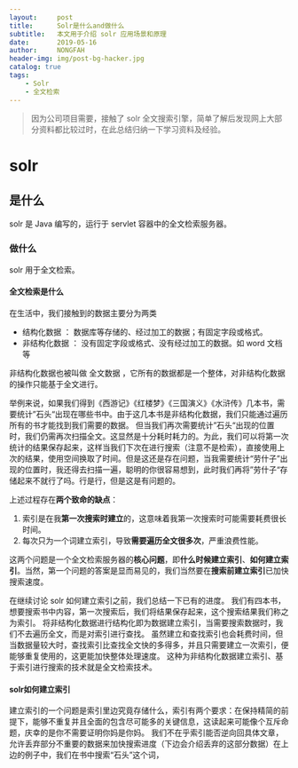 ```yaml
---
layout:     post
title:      Solr是什么and做什么
subtitle:   本文用于介绍 solr 应用场景和原理
date:       2019-05-16
author:     NONGFAH
header-img: img/post-bg-hacker.jpg
catalog: true
tags:
    - Solr
    - 全文检索
---
```


>因为公司项目需要，接触了 solr 全文搜索引擎，简单了解后发现网上大部分资料都比较过时，在此总结归纳一下学习资料及经验。

# solr 
## 是什么
solr 是 Java 编写的，运行于 servlet 容器中的全文检索服务器。

### 做什么
solr 用于全文检索。
#### 全文检索是什么
在生活中，我们接触到的数据主要分为两类
- 结构化数据 ： 数据库等存储的、经过加工的数据；有固定字段或格式。  
- 非结构化数据 ： 没有固定字段或格式、没有经过加工的数据。如 word 文档等  

非结构化数据也被叫做 全文数据 ，它所有的数据都是一个整体，对非结构化数据的操作只能基于全文进行。  

举例来说，如果我们得到《西游记》《红楼梦》《三国演义》《水浒传》几本书，需要统计”石头“出现在哪些书中。由于这几本书是非结构化数据，我们只能通过遍历所有的书才能找到我们需要的数据。
但当我们再次需要统计”石头“出现的位置时，我们仍需再次扫描全文。这显然是十分耗时耗力的。为此，我们可以将第一次统计的结果保存起来，这样当我们下次在进行搜索（注意不是检索），直接使用上次的结果，使用空间换取了时间。但是这还是存在问题，当我需要统计“劳什子”出现的位置时，我还得去扫描一遍，聪明的你很容易想到，此时我们再将”劳什子“存储起来不就行了吗。行是行，但是这是有问题的。  

上述过程存在**两个致命的缺点**：

1. 索引是在我**第一次搜索时建立**的，这意味着我第一次搜索时可能需要耗费很长时间。
2. 每次只为一个词建立索引，导致**需要遍历全文很多次**，严重浪费性能。

这两个问题是一个全文检索服务器的**核心问题**，即**什么时候建立索引**、**如何建立索引**。当然，第一个问题的答案是显而易见的，我们当然要在**搜索前建立索引**已加快搜索速度。

在继续讨论 solr 如何建立索引之前，我们总结一下已有的进度。
我们有四本书，想要搜索书中内容，第一次搜索后，我们将结果保存起来，这个搜索结果我们称之为索引。
将非结构化数据进行结构化即为数据建立索引，当需要搜索数据时，我们不去遍历全文，而是对索引进行查找。
虽然建立和查找索引也会耗费时间，但当数据量较大时，查找索引比查找全文快的多得多，并且只需要建立一次索引，便能够重复使用的，这更能加快整体处理速度。
这种为非结构化数据建立索引、基于索引进行搜索的技术就是全文检索技术。

#### solr如何建立索引
建立索引的一个问题是索引里边究竟存储什么，索引有两个要求：在保持精简的前提下，能够不重复并且全面的包含尽可能多的关键信息，这读起来可能像个互斥命题，庆幸的是你不需要证明你妈是你妈。
我们不在乎索引能否逆向回具体文章，允许丢弃部分不重要的数据来加快搜索进度（下边会介绍丢弃的这部分数据）在上边的例子中，我们在书中搜索“石头”这个词，